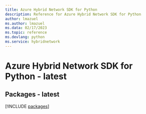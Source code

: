 ```yaml
---
title: Azure Hybrid Network SDK for Python
description: Reference for Azure Hybrid Network SDK for Python
author: lmazuel
ms.author: lmazuel
ms.data: 02/17/2023
ms.topic: reference
ms.devlang: python
ms.service: hybridnetwork
---
```

# Azure Hybrid Network SDK for Python - latest
## Packages - latest
[!INCLUDE [packages](hybrid-network-index.md)]